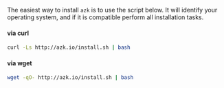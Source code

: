 The easiest way to install `azk` is to use the script below. It will identify your operating system, and if it is compatible perform all installation tasks.

#### via curl

```sh
curl -Ls http://azk.io/install.sh | bash
```

#### via wget

```sh
wget -qO- http://azk.io/install.sh | bash
```
